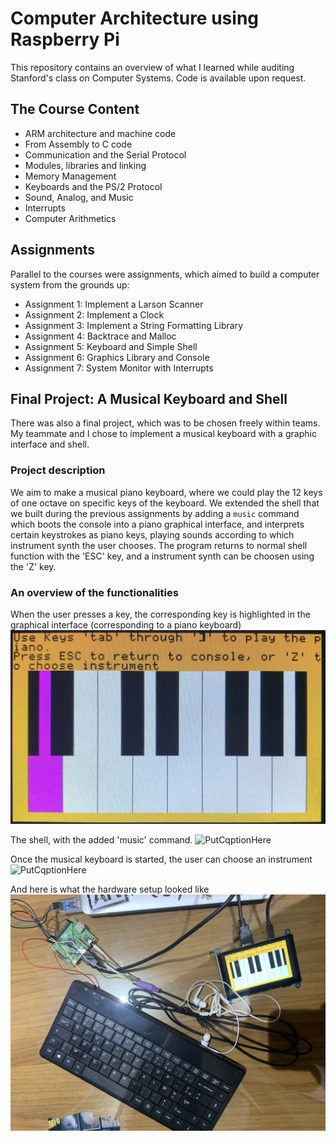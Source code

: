 # Computer Architecture using Raspberry Pi 

This repository contains an overview of what I learned while auditing Stanford's class on Computer Systems. Code is available upon request. 

## The Course Content 

- ARM architecture and machine code
- From Assembly to C code 
- Communication and the Serial Protocol 
- Modules, libraries and linking 
- Memory Management 
- Keyboards and the PS/2 Protocol 
- Sound, Analog, and Music 
- Interrupts 
- Computer Arithmetics 

## Assignments 

Parallel to the courses were assignments, which aimed to build a computer system from the grounds up: 
- Assignment 1: Implement a Larson Scanner
- Assignment 2: Implement a Clock 
- Assignment 3: Implement a String Formatting Library 
- Assignment 4: Backtrace and Malloc 
- Assignment 5: Keyboard and Simple Shell 
- Assignment 6: Graphics Library and Console 
- Assignment 7: System Monitor with Interrupts 

## Final Project: A Musical Keyboard and Shell 

There was also a final project, which was to be chosen freely within teams. My teammate and I chose to implement a musical keyboard with a graphic interface and shell. 

### Project description
We aim to make a musical piano keyboard, where we could play the 12 keys of one octave on specific keys of the keyboard. We extended the shell that we built during the previous assignments by adding a `music` command which boots the console into a piano graphical interface, and interprets certain keystrokes as piano keys, playing sounds according to which instrument synth the user chooses. The program returns to normal shell function with the 'ESC' key, and a instrument synth can be choosen using the 'Z' key.

### An overview of the functionalities

When the user presses a key, the corresponding key is highlighted in the graphical interface (corresponding to a piano keyboard)
![_PutCqptionHere_](Coloring_Key.jpeg)

The shell, with the added 'music' command.
![_PutCqptionHere_](Shell_Prompt.jpeg)

Once the musical keyboard is started, the user can choose an instrument 
![_PutCqptionHere_](Choosing_Instrument.jpeg)

And here is what the hardware setup looked like 
![_PutCqptionHere_](Hardware_Setup.jpeg)

